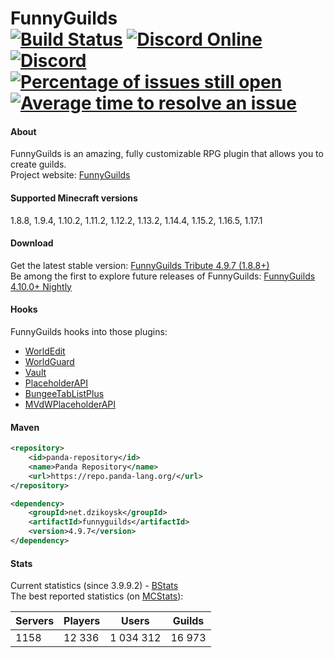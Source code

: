 FunnyGuilds  
[![Build Status](https://github.com/FunnyGuilds/FunnyGuilds/actions/workflows/gradle.yml/badge.svg)](https://github.com/FunnyGuilds/FunnyGuilds/actions/workflows/gradle.yml) [![Discord Online](https://img.shields.io/discord/254623242914889729.svg)](https://discord.gg/CYvyq3u) [![Discord](https://img.shields.io/badge/discord-funnyguilds-738bd7.svg?style=square)](https://discord.gg/CYvyq3u) [![Percentage of issues still open](http://isitmaintained.com/badge/open/FunnyGuilds/FunnyGuilds.svg)](http://isitmaintained.com/project/FunnyGuilds/FunnyGuilds "Percentage of issues still open") [![Average time to resolve an issue](http://isitmaintained.com/badge/resolution/FunnyGuilds/FunnyGuilds.svg)](http://isitmaintained.com/project/FunnyGuilds/FunnyGuilds "Average time to resolve an issue")
===========

#### About
FunnyGuilds is an amazing, fully customizable RPG plugin that allows you to create guilds.
<br>
Project website: <a href="https://funnyguilds.dzikoysk.net">FunnyGuilds</a>
<br>

#### Supported Minecraft versions
1.8.8, 1.9.4, 1.10.2, 1.11.2, 1.12.2, 1.13.2, 1.14.4, 1.15.2, 1.16.5, 1.17.1

#### Download
Get the latest stable version: [FunnyGuilds Tribute 4.9.7 (1.8.8+)](https://github.com/FunnyGuilds/FunnyGuilds/releases) <br>
Be among the first to explore future releases of FunnyGuilds: [FunnyGuilds 4.10.0+ Nightly](https://ci.insertt.dev/job/FunnyGuilds) <br>


#### Hooks
FunnyGuilds hooks into those plugins:
- [WorldEdit](https://dev.bukkit.org/projects/worldedit)
- [WorldGuard](https://dev.bukkit.org/projects/worldguard)
- [Vault](https://dev.bukkit.org/projects/vault)
- [PlaceholderAPI](https://www.spigotmc.org/wiki/placeholderapi-plugin-placeholders-page-2/#funnyguilds)
- [BungeeTabListPlus](https://www.spigotmc.org/resources/bungeetablistplus.313/)
- [MVdWPlaceholderAPI](https://www.spigotmc.org/resources/mvdwplaceholderapi.11182/)

#### Maven
```xml
<repository>
    <id>panda-repository</id>
    <name>Panda Repository</name>
    <url>https://repo.panda-lang.org/</url>
</repository>
```
```xml
<dependency>
    <groupId>net.dzikoysk</groupId>
    <artifactId>funnyguilds</artifactId>
    <version>4.9.7</version>
</dependency>
```

#### Stats
Current statistics (since 3.9.9.2) - [BStats](https://bstats.org/plugin/bukkit/FunnyGuilds)
<br>
The best reported statistics (on [MCStats](http://mcstats.org/plugin/FunnyGuilds)):

| Servers | Players | Users     | Guilds |
|---------|---------|-----------|--------|
| 1158    | 12 336  | 1 034 312 | 16 973 |
